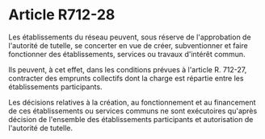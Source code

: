 # Article R712-28

Les établissements du réseau peuvent, sous réserve de l'approbation de l'autorité de tutelle, se concerter en vue de créer, subventionner et faire fonctionner des établissements, services ou travaux d'intérêt commun.

Ils peuvent, à cet effet, dans les conditions prévues à l'article R. 712-27, contracter des emprunts collectifs dont la charge est répartie entre les établissements participants.

Les décisions relatives à la création, au fonctionnement et au financement de ces établissements ou services communs ne sont exécutoires qu'après décision de l'ensemble des établissements participants et autorisation de l'autorité de tutelle.
